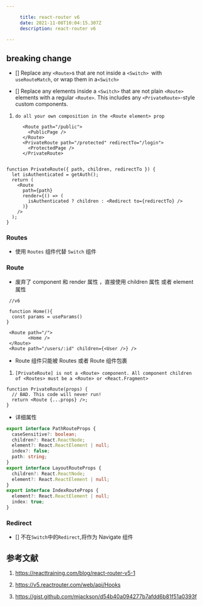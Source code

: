 ```yaml
---

     title: react-router v6
     date: 2021-11-08T10:04:15.307Z
     description: react-router v6

---
```


## breaking change

- [] Replace any `<Route>`s that are not inside a `<Switch> `with `useRouteMatch`, or wrap them in a`<Switch>`

- [] Replace any elements inside a `<Switch>` that are not plain `<Route>` elements with a regular `<Route>`. This includes any `<PrivateRoute>`-style custom components.

1. `do all your own composition in the <Route element> prop`

```tsx
      <Route path="/public">
        <PublicPage />
      </Route>
      <PrivateRoute path="/protected" redirectTo="/login">
        <ProtectedPage />
      </PrivateRoute>


function PrivateRoute({ path, children, redirectTo }) {
  let isAuthenticated = getAuth();
  return (
    <Route
      path={path}
      render={() => (
        isAuthenticated ? children : <Redirect to={redirectTo} />
      )}
    />
  );
}
```

### Routes

- 使用 `Routes` 组件代替 `Switch` 组件

### Route

- 废弃了 component 和 render 属性 ，直接使用 children 属性 或者 element 属性

```tsx
 //v6

 function Home(){
  const params = useParams()
}

 <Route path="/">
        <Home />
 </Route>
 <Route path="/users/:id" children={<User />} />
```

- Route 组件只能被 Routes 或者 Route 组件包裹

1. `[PrivateRoute] is not a <Route> component. All component children of <Routes> must be a <Route> or <React.Fragment>`

```tsx
function PrivateRoute(props) {
  // BAD. This code will never run!
  return <Route {...props} />;
}
```

- 详细属性

```ts
export interface PathRouteProps {
  caseSensitive?: boolean;
  children?: React.ReactNode;
  element?: React.ReactElement | null;
  index?: false;
  path: string;
}
export interface LayoutRouteProps {
  children?: React.ReactNode;
  element?: React.ReactElement | null;
}
export interface IndexRouteProps {
  element?: React.ReactElement | null;
  index: true;
}
```

### Redirect

- [] 不在`Switch`中的`Redirect`,将作为 Navigate 组件

## 参考文献

1. https://reacttraining.com/blog/react-router-v5-1

2. https://v5.reactrouter.com/web/api/Hooks

3. https://gist.github.com/mjackson/d54b40a094277b7afdd6b81f51a0393f
